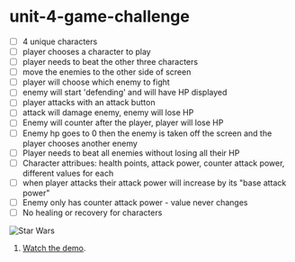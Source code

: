 # unit-4-game-challenge

- [ ] 4 unique characters
- [ ] player chooses a character to play
- [ ] player needs to beat the other three characters
- [ ] move the enemies to the other side of screen
- [ ] player will choose which enemy to fight
- [ ] enemy will start 'defending' and will have HP displayed
- [ ] player attacks with an attack button
- [ ] attack will damage enemy, enemy will lose HP
- [ ] Enemy will counter after the player, player will lose HP
- [ ] Enemy hp goes to 0 then the enemy is taken off the screen and the player chooses another enemy
- [ ] Player needs to beat all enemies without losing all their HP
- [ ] Character attribues: health points, attack power, counter attack power, different values for each
- [ ] when player attacks their attack power will increase by its "base attack power"
- [ ] Enemy only has counter attack power - value never changes
- [ ] No healing or recovery for characters

![Star Wars](Images/2-StarWars.jpg)

1. [Watch the demo](https://youtu.be/klN2-ITjRt8).
